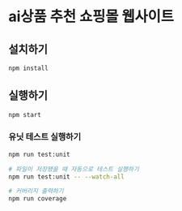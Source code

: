 # ai상품 추천 쇼핑몰 웹사이트

## 설치하기

```bash
npm install
```

## 실행하기

```bash
npm start
```

### 유닛 테스트 실행하기

```bash
npm run test:unit

# 파일이 저장됐을 때 자동으로 테스트 실행하기
npm run test:unit -- --watch-all

# 커버리지 출력하기
npm run coverage
```
